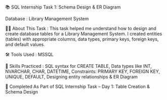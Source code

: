 📚 SQL Internship Task 1: Schema Design & ER Diagram

Database : Library Management System

👩‍💻 About This Task :
This task helped me understand how to design and create database tables for a Library Management System. I created entities (tables) with appropriate columns, data types, primary keys, foreign keys, and default values.

🛠️ Tools Used : MSSQL

🧠 Skills Practiced :
SQL syntax for CREATE TABLE,
Data types like INT, NVARCHAR, CHAR, DATETIME,
Constraints: PRIMARY KEY, FOREIGN KEY, UNIQUE, DEFAULT,
Designing entity relationships & ER Diagram

📅 Completed As Part of SQL Internship Task – Day 1: Table Creation & Schema Design

